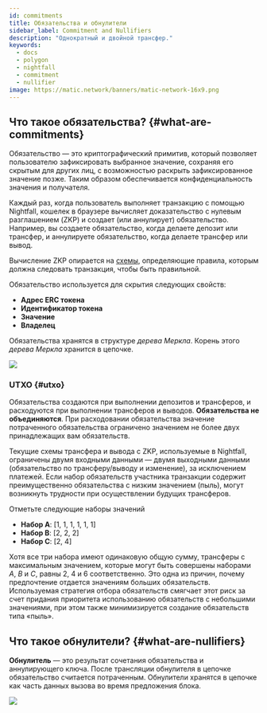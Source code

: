 ```yaml
---
id: commitments
title: Обязательства и обнулители
sidebar_label: Commitment and Nullifiers
description: "Однократный и двойной трансфер."
keywords:
  - docs
  - polygon
  - nightfall
  - commitment
  - nullifier
image: https://matic.network/banners/matic-network-16x9.png
---
```



## Что такое обязательства? {#what-are-commitments}
Обязательство — это криптографический примитив, который позволяет пользователю зафиксировать выбранное значение,
сохраняя его скрытым для других лиц, с возможностью раскрыть зафиксированное значение позже.
Таким образом обеспечивается конфиденциальность значения и получателя.

Каждый раз, когда пользователь выполняет транзакцию с помощью Nightfall, кошелек в браузере вычисляет
доказательство с нулевым разглашением (ZKP) и создает (или аннулирует) обязательство.
Например, вы создаете обязательство, когда делаете депозит или трансфер, и аннулируете обязательство, когда
делаете трансфер или вывод.

Вычисление ZKP опирается на [схемы](../protocol/circuits.md), определяющие правила, которым
должна следовать транзакция, чтобы быть правильной.

Обязательство используется для скрытия следующих свойств:
- **Адрес ERC токена**
- **Идентификатор токена**
- **Значение**
- **Владелец**

Обязательства хранятся в структуре *дерева Меркла*. Корень этого *дерева Меркла* хранится в цепочке.

![](../imgs/commitment.png)

### UTXO {#utxo}
Обязательства создаются при выполнении депозитов и трансферов, и расходуются при выполнении трансферов и выводов. **Обязательства не объединяются**. При расходовании обязательства значение потраченного обязательства ограничено значением не более двух принадлежащих вам обязательств.

Текущие схемы трансфера и вывода с ZKP, используемые в Nightfall, ограничены двумя входными данными — двумя выходными данными (обязательство по трансферу/выводу и изменение), за исключением платежей.
Если набор обязательств участника транзакции содержит преимущественно обязательства с низким значением (пыль), могут возникнуть трудности при осуществлении будущих трансферов.

Отметьте следующие наборы значений

- **Набор A**: [1, 1, 1, 1, 1, 1]
- **Набор B**: [2, 2, 2]
- **Набор C**: [2, 4]

Хотя все три набора имеют одинаковую общую сумму, трансферы с максимальным значением, которые могут быть совершены наборами *A*, *B* и *C*, равны 2, 4 и 6 соответственно. Это одна из причин, почему предпочтение отдается значениям больших обязательств. Используемая стратегия отбора обязательств смягчает этот риск за счет придания приоритета использованию обязательств с небольшими значениями, при этом также минимизируется создание обязательств типа «пыль».


## Что такое обнулители? {#what-are-nullifiers}
**Обнулитель** — это результат сочетания обязательства и аннулирующего ключа. После трансляции обнулителя в цепочке обязательство считается потраченным.
Обнулители хранятся в цепочке как часть данных вызова во время предложения блока.

![](../imgs/nullifier.png)



